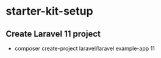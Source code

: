 # starter-kit-setup

## Create Laravel 11 project
- composer create-project laravel/laravel example-app 11
